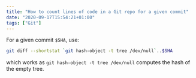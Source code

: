 ```yaml
---
title: "How to count lines of code in a Git repo for a given commit"
date: "2020-09-17T15:54:21+01:00"
tags: ["Git"]
---
```


For a given commit `$SHA`, use:

```sh
git diff --shortstat `git hash-object -t tree /dev/null`..$SHA
```

which works as `git hash-object -t tree /dev/null` computes the hash of the
empty tree.
